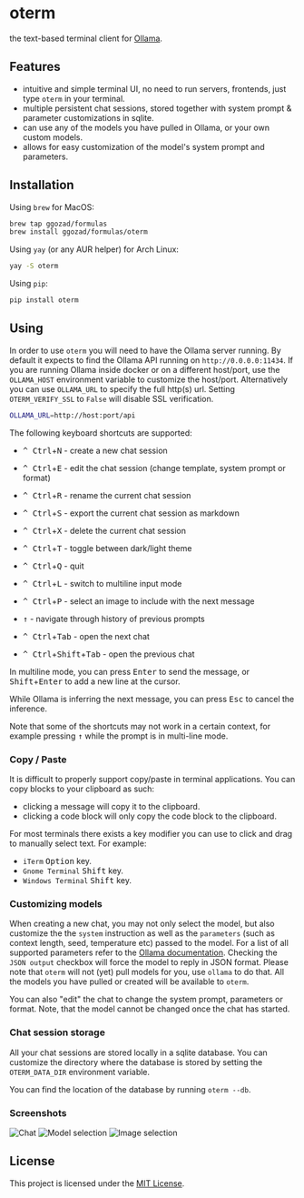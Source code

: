 # oterm

the text-based terminal client for [Ollama](https://github.com/jmorganca/ollama).

## Features

* intuitive and simple terminal UI, no need to run servers, frontends, just type `oterm` in your terminal.
* multiple persistent chat sessions, stored together with system prompt & parameter customizations in sqlite.
* can use any of the models you have pulled in Ollama, or your own custom models.
* allows for easy customization of the model's system prompt and parameters.

## Installation

Using `brew` for MacOS:

```bash
brew tap ggozad/formulas
brew install ggozad/formulas/oterm
```

Using `yay` (or any AUR helper) for Arch Linux:

```bash
yay -S oterm
```

Using `pip`:

```bash
pip install oterm
```

## Using

In order to use `oterm` you will need to have the Ollama server running. By default it expects to find the Ollama API running on `http://0.0.0.0:11434`. If you are running Ollama inside docker or on a different host/port, use the `OLLAMA_HOST` environment variable to customize the host/port. Alternatively you can use `OLLAMA_URL` to specify the full http(s) url. Setting `OTERM_VERIFY_SSL` to `False` will disable SSL verification.

```bash
OLLAMA_URL=http://host:port/api
```

The following keyboard shortcuts are supported:

* <kbd>^ Ctrl</kbd>+<kbd>N</kbd> - create a new chat session
* <kbd>^ Ctrl</kbd>+<kbd>E</kbd> - edit the chat session (change template, system prompt or format)
* <kbd>^ Ctrl</kbd>+<kbd>R</kbd> - rename the current chat session
* <kbd>^ Ctrl</kbd>+<kbd>S</kbd> - export the current chat session as markdown
* <kbd>^ Ctrl</kbd>+<kbd>X</kbd> - delete the current chat session
* <kbd>^ Ctrl</kbd>+<kbd>T</kbd> - toggle between dark/light theme
* <kbd>^ Ctrl</kbd>+<kbd>Q</kbd> - quit

* <kbd>^ Ctrl</kbd>+<kbd>L</kbd> - switch to multiline input mode
* <kbd>^ Ctrl</kbd>+<kbd>P</kbd> - select an image to include with the next message
* <kbd>↑</kbd>     - navigate through history of previous prompts

* <kbd>^ Ctrl</kbd>+<kbd>Tab</kbd> - open the next chat
* <kbd>^ Ctrl</kbd>+<kbd>Shift</kbd>+<kbd>Tab</kbd> - open the previous chat

In multiline mode, you can press <kbd>Enter</kbd> to send the message, or <kbd>Shift</kbd>+<kbd>Enter</kbd> to add a new line at the cursor.

While Ollama is inferring the next message, you can press <kbd>Esc</kbd> to cancel the inference.

Note that some of the shortcuts may not work in a certain context, for example pressing <kbd>↑</kbd> while the prompt is in multi-line mode.

### Copy / Paste

It is difficult to properly support copy/paste in terminal applications. You can copy blocks to your clipboard as such:

* clicking a message will copy it to the clipboard.
* clicking a code block will only copy the code block to the clipboard.

For most terminals there exists a key modifier you can use to click and drag to manually select text. For example:
* `iTerm`  <kbd>Option</kbd> key.
* `Gnome Terminal` <kbd>Shift</kbd> key.
* `Windows Terminal` <kbd>Shift</kbd> key.


### Customizing models

When creating a new chat, you may not only select the model, but also customize the the `system` instruction as well as the `parameters` (such as context length, seed, temperature etc) passed to the model. For a list of all supported parameters refer to the [Ollama documentation](https://github.com/ollama/ollama/blob/main/docs/modelfile.md#valid-parameters-and-values). Checking the `JSON output` checkbox will force the model to reply in JSON format. Please note that `oterm` will not (yet) pull models for you, use `ollama` to do that. All the models you have pulled or created will be available to `oterm`.

You can also "edit" the chat to change the system prompt, parameters or format. Note, that the model cannot be changed once the chat has started.

### Chat session storage

All your chat sessions are stored locally in a sqlite database. You can customize the directory where the database is stored by setting the `OTERM_DATA_DIR` environment variable.

You can find the location of the database by running `oterm --db`.

### Screenshots

![Chat](screenshots/chat.png)
![Model selection](./screenshots/model_selection.png)
![Image selection](./screenshots/image_selection.png)

## License

This project is licensed under the [MIT License](LICENSE).
